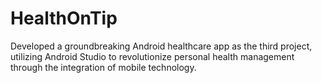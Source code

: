 # HealthOnTip
Developed a groundbreaking Android healthcare app as the third project, utilizing
Android Studio to revolutionize personal health management through the
integration of mobile technology.
